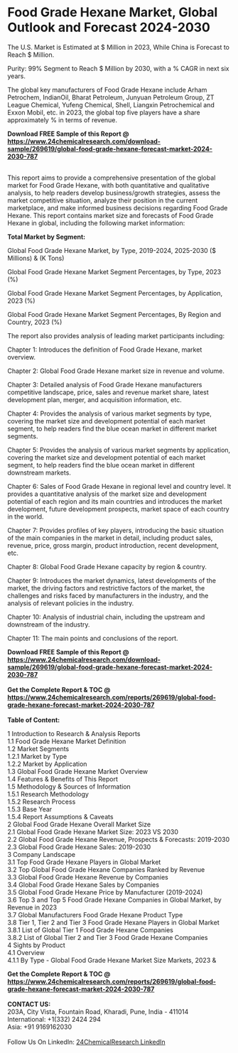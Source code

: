 <h1>Food Grade Hexane Market, Global Outlook and Forecast 2024-2030</h1><p>
The U.S. Market is Estimated at $ Million in 2023, While China is Forecast to Reach $ Million.</p><p>
Purity: 99% Segment to Reach $ Million by 2030, with a % CAGR in next six years.</p><p>
The global key manufacturers of Food Grade Hexane include Arham Petrochem, IndianOil, Bharat Petroleum, Junyuan Petroleum Group, ZT League Chemical, Yufeng Chemical, Shell, Liangxin Petrochemical and Exxon Mobil, etc. in 2023, the global top five players have a share approximately % in terms of revenue.</p><div><b>Download FREE Sample of this Report @ 
            <a href="https://www.24chemicalresearch.com/download-sample/269619/global-food-grade-hexane-forecast-market-2024-2030-787">
            https://www.24chemicalresearch.com/download-sample/269619/global-food-grade-hexane-forecast-market-2024-2030-787</a></b></div><br><p>
This report aims to provide a comprehensive presentation of the global market for Food Grade Hexane, with both quantitative and qualitative analysis, to help readers develop business/growth strategies, assess the market competitive situation, analyze their position in the current marketplace, and make informed business decisions regarding Food Grade Hexane. This report contains market size and forecasts of Food Grade Hexane in global, including the following market information:
</p><p>
<strong>Total Market by Segment:</strong></p><p>
Global Food Grade Hexane Market, by Type, 2019-2024, 2025-2030 ($ Millions) &amp; (K Tons)</p><p>
Global Food Grade Hexane Market Segment Percentages, by Type, 2023 (%)</p><p>
</p><p>
Global Food Grade Hexane Market Segment Percentages, by Application, 2023 (%)</p><p>
</p><p>
Global Food Grade Hexane Market Segment Percentages, By Region and Country, 2023 (%)</p><p>
</p><p>
The report also provides analysis of leading market participants including:</p><p>
</p><p>
</p><p>
Chapter 1: Introduces the definition of Food Grade Hexane, market overview.</p><p>
Chapter 2: Global Food Grade Hexane market size in revenue and volume.</p><p>
Chapter 3: Detailed analysis of Food Grade Hexane manufacturers competitive landscape, price, sales and revenue market share, latest development plan, merger, and acquisition information, etc.</p><p>
Chapter 4: Provides the analysis of various market segments by type, covering the market size and development potential of each market segment, to help readers find the blue ocean market in different market segments.</p><p>
Chapter 5: Provides the analysis of various market segments by application, covering the market size and development potential of each market segment, to help readers find the blue ocean market in different downstream markets.</p><p>
Chapter 6: Sales of Food Grade Hexane in regional level and country level. It provides a quantitative analysis of the market size and development potential of each region and its main countries and introduces the market development, future development prospects, market space of each country in the world.</p><p>
Chapter 7: Provides profiles of key players, introducing the basic situation of the main companies in the market in detail, including product sales, revenue, price, gross margin, product introduction, recent development, etc.</p><p>
Chapter 8: Global Food Grade Hexane capacity by region &amp; country.</p><p>
Chapter 9: Introduces the market dynamics, latest developments of the market, the driving factors and restrictive factors of the market, the challenges and risks faced by manufacturers in the industry, and the analysis of relevant policies in the industry.</p><p>
Chapter 10: Analysis of industrial chain, including the upstream and downstream of the industry.</p><p>
Chapter 11: The main points and conclusions of the report.</p><div><b>Download FREE Sample of this Report @ 
            <a href="https://www.24chemicalresearch.com/download-sample/269619/global-food-grade-hexane-forecast-market-2024-2030-787">
            https://www.24chemicalresearch.com/download-sample/269619/global-food-grade-hexane-forecast-market-2024-2030-787</a></b></div><br><div><b>Get the Complete Report & TOC @ 
            <a href="https://www.24chemicalresearch.com/reports/269619/global-food-grade-hexane-forecast-market-2024-2030-787">
            https://www.24chemicalresearch.com/reports/269619/global-food-grade-hexane-forecast-market-2024-2030-787</a></b></div><br>
            <b>Table of Content:</b><p>1 Introduction to Research & Analysis Reports<br />
    1.1 Food Grade Hexane Market Definition<br />
    1.2 Market Segments<br />
        1.2.1 Market by Type<br />
        1.2.2 Market by Application<br />
    1.3 Global Food Grade Hexane Market Overview<br />
    1.4 Features & Benefits of This Report<br />
    1.5 Methodology & Sources of Information<br />
        1.5.1 Research Methodology<br />
        1.5.2 Research Process<br />
        1.5.3 Base Year<br />
        1.5.4 Report Assumptions & Caveats<br />
2 Global Food Grade Hexane Overall Market Size<br />
    2.1 Global Food Grade Hexane Market Size: 2023 VS 2030<br />
    2.2 Global Food Grade Hexane Revenue, Prospects & Forecasts: 2019-2030<br />
    2.3 Global Food Grade Hexane Sales: 2019-2030<br />
3 Company Landscape<br />
    3.1 Top Food Grade Hexane Players in Global Market<br />
    3.2 Top Global Food Grade Hexane Companies Ranked by Revenue<br />
    3.3 Global Food Grade Hexane Revenue by Companies<br />
    3.4 Global Food Grade Hexane Sales by Companies<br />
    3.5 Global Food Grade Hexane Price by Manufacturer (2019-2024)<br />
    3.6 Top 3 and Top 5 Food Grade Hexane Companies in Global Market, by Revenue in 2023<br />
    3.7 Global Manufacturers Food Grade Hexane Product Type<br />
    3.8 Tier 1, Tier 2 and Tier 3 Food Grade Hexane Players in Global Market<br />
        3.8.1 List of Global Tier 1 Food Grade Hexane Companies<br />
        3.8.2 List of Global Tier 2 and Tier 3 Food Grade Hexane Companies<br />
4 Sights by Product<br />
    4.1 Overview<br />
        4.1.1 By Type - Global Food Grade Hexane Market Size Markets, 2023 &</p><div><b>Get the Complete Report & TOC @ 
            <a href="https://www.24chemicalresearch.com/reports/269619/global-food-grade-hexane-forecast-market-2024-2030-787">
            https://www.24chemicalresearch.com/reports/269619/global-food-grade-hexane-forecast-market-2024-2030-787</a></b></div><br><b>CONTACT US:</b><br>
            203A, City Vista, Fountain Road, Kharadi, Pune, India - 411014<br>
            International: +1(332) 2424 294<br>
            Asia: +91 9169162030 <br><br>
            Follow Us On LinkedIn: <a href="https://www.linkedin.com/company/24chemicalresearch/">24ChemicalResearch LinkedIn</a>